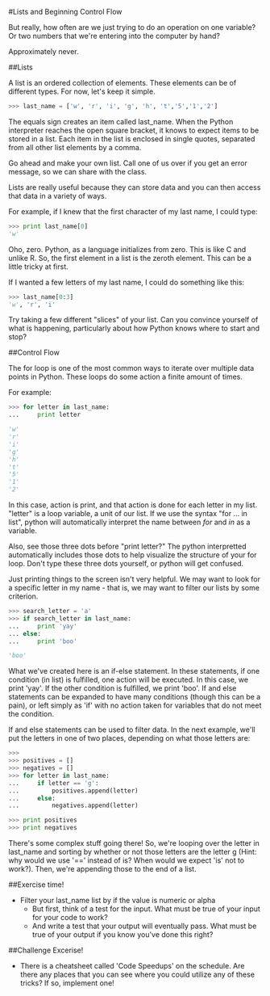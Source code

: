 #Lists and Beginning Control Flow

But really, how often are we just trying to do an operation on one variable? Or two numbers that we're entering into the computer by hand?

Approximately never.

##Lists

A list is an ordered collection of elements. These elements can be of different types. For now, let's keep it simple.


```python
>>> last_name = ['w', 'r', 'i', 'g', 'h', 't','5','1','2']
```

The equals sign creates an item called last_name. When the Python interpreter reaches the open square bracket, it knows to expect items to be stored in a list. Each item in the list is enclosed in single quotes, separated from all other list elements by a comma.

Go ahead and make your own list. Call one of us over if you get an error message, so we can share with the class.

Lists are really useful because they can store data and you can then access that data in a variety of ways.

For example, if I knew that the first character of my last name, I could type:

```python
>>> print last_name[0]
'w'
```

Oho, zero. Python, as a language initializes from zero. This is like C and unlike R. So, the first element in a list is the zeroth element. This can be a little tricky at first.

If I wanted a few letters of my last name, I could do something like this:

```python
>>> last_name[0:3]
'w', 'r', 'i'
```

Try taking a few different "slices" of your list. Can you convince yourself of what is happening, particularly about how Python knows where to start and stop?

##Control Flow

The for loop is one of the most common ways to iterate over multiple data points in Python. These loops do some action a finite amount of times.

For example:

```python
>>> for letter in last_name:
...     print letter

'w'
'r'
'i'
'g'
'h'
't'
'5'
'1'
'2'
```

In this case, action is print, and that action is done for each letter in my list. "letter" is a loop variable, a unit of our list. If we use the syntax "for ... in list", python will automatically interpret the name between _for_ and _in_ as a variable.

Also, see those three dots before "print letter?" The python interpretted automatically includes those dots to help visualize the structure of your for loop. Don't type these three dots yourself, or python will get confused.



Just printing things to the screen isn't very helpful. We may want to look for a specific letter in my name - that is, we may want to filter our lists by some criterion.

```python
>>> search_letter = 'a'
>>> if search_letter in last_name:
...     print 'yay'
... else:
...     print 'boo'

'boo'
```


What we've created here is an if-else statement. In these statements, if one condition (in list) is fulfilled, one action will be executed. In this case, we print 'yay'. If the other condition is fulfilled, we print 'boo'. If and else statements can be expanded to have many conditions (though this can be a pain), or left simply as 'if' with no action taken for variables that do not meet the condition.

If and else statements can be used to filter data. In the next example, we'll put the letters in one of two places, depending on what those letters are:

```python
>>> 
>>> positives = []
>>> negatives = []
>>> for letter in last_name:
...     if letter == 'g':
...         positives.append(letter)
...     else:
...         negatives.append(letter)

>>> print positives
>>> print negatives
```


There's some complex stuff going there! So, we're looping over the letter in last_name and sorting by whether or not those letters are the letter g (Hint: why would we use '==' instead of is? When would we expect 'is' not to work?). Then, we're appending those to the end of a list.

##Exercise time!

+ Filter your last_name list by if the value is numeric or alpha
    + But first, think of a test for the input. What must be true of your input for your code to work?
    + And write a test that your output will eventually pass. What must be true of your output if you know you've done this right?

##Challenge Excerise!

+ There is a cheatsheet called 'Code Speedups' on the schedule. Are there any places that you can see where you could utilize any of these tricks? If so, implement one!

 

